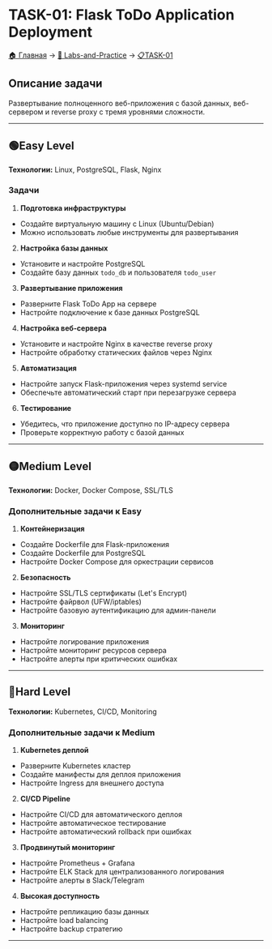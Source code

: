 # TASK-01: Flask ToDo Application Deployment

[🏠 Главная](../../README.md) → [🎯 Labs-and-Practice](../../README.md#-labs-and-practice) → [📋TASK-01](README.md)

## Описание задачи

Развертывание полноценного веб-приложения с базой данных, веб-сервером и reverse proxy с тремя уровнями сложности.

---

## 🟢Easy Level  
**Технологии:** Linux, PostgreSQL, Flask, Nginx

### Задачи
1. **Подготовка инфраструктуры**
- Создайте виртуальную машину с Linux (Ubuntu/Debian)
- Можно использовать любые инструменты для развертывания

2. **Настройка базы данных**
- Установите и настройте PostgreSQL
- Создайте базу данных `todo_db` и пользователя `todo_user`

3. **Развертывание приложения**
- Разверните Flask ToDo App на сервере
- Настройте подключение к базе данных PostgreSQL

4. **Настройка веб-сервера**
- Установите и настройте Nginx в качестве reverse proxy
- Настройте обработку статических файлов через Nginx

5. **Автоматизация**
- Настройте запуск Flask-приложения через systemd service
- Обеспечьте автоматический старт при перезагрузке сервера

6. **Тестирование**
- Убедитесь, что приложение доступно по IP-адресу сервера
- Проверьте корректную работу с базой данных

---

## 🟡Medium Level  
**Технологии:** Docker, Docker Compose, SSL/TLS

### Дополнительные задачи к Easy
1. **Контейнеризация**
- Создайте Dockerfile для Flask-приложения
- Создайте Dockerfile для PostgreSQL
- Настройте Docker Compose для оркестрации сервисов

2. **Безопасность**
- Настройте SSL/TLS сертификаты (Let's Encrypt)
- Настройте файрвол (UFW/iptables)
- Настройте базовую аутентификацию для админ-панели

3. **Мониторинг**
- Настройте логирование приложения
- Настройте мониторинг ресурсов сервера
- Настройте алерты при критических ошибках

---

## 🔴Hard Level  
**Технологии:** Kubernetes, CI/CD, Monitoring

### Дополнительные задачи к Medium
1. **Kubernetes деплой**
- Разверните Kubernetes кластер
- Создайте манифесты для деплоя приложения
- Настройте Ingress для внешнего доступа

2. **CI/CD Pipeline**
- Настройте CI/CD для автоматического деплоя
- Настройте автоматическое тестирование
- Настройте автоматический rollback при ошибках

3. **Продвинутый мониторинг**
- Настройте Prometheus + Grafana
- Настройте ELK Stack для централизованного логирования
- Настройте алерты в Slack/Telegram

4. **Высокая доступность**
- Настройте репликацию базы данных
- Настройте load balancing
- Настройте backup стратегию

---